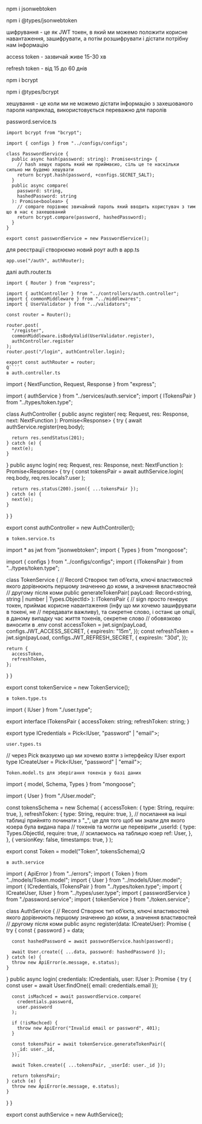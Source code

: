 npm i jsonwebtoken

npm i @types/jsonwebtoken

шифрування - це як JWT токен, в який ми можемо положити корисне навантаження, зашифрувати, а потім розшифрувати і
дістати потрібну нам інформацію

access token - зазвичай живе 15-30 хв

refresh token - від 15 до 60 днів

npm i bcrypt

npm i @types/bcrypt

хешування - це коли ми не можемо дістати інформацію з захешованого пароля наприклад, використовується переважно для 
паролів

password.service.ts
````
import bcrypt from "bcrypt";

import { configs } from "../configs/configs";

class PasswordService {
  public async hash(password: string): Promise<string> {
    // hash хешує пароль який ми приймаєио, сіль це те наскільки сильно ми будемо хешувати
    return bcrypt.hash(password, +configs.SECRET_SALT);
  }
  public async compare(
    password: string,
    hashedPassword: string
  ): Promise<boolean> {
    // compare порівнює звичайний пароль який вводить користувач з тим що в нас є захешований
    return bcrypt.compare(password, hashedPassword);
  }
}

export const passwordService = new PasswordService();
````

для реєстрації створюємо новий роут auth в app.ts
````
app.use("/auth", authRouter);
````
далі auth.router.ts
````
import { Router } from "express";

import { authController } from "../controllers/auth.controller";
import { commonMiddleware } from "../middlewares";
import { UserValidator } from "../validators";

const router = Router();

router.post(
  "/register",
  commonMiddleware.isBodyValid(UserValidator.register),
  authController.register
);
router.post("/login", authController.login);

export const authRouter = router;
Q````
в auth.controller.ts
````
import { NextFunction, Request, Response } from "express";

import { authService } from "../services/auth.service";
import { ITokensPair } from "../types/token.type";

class AuthController {
  public async register(
    req: Request,
    res: Response,
    next: NextFunction
  ): Promise<Response<void>> {
    try {
      await authService.register(req.body);

      return res.sendStatus(201);
    } catch (e) {
      next(e);
    }
  }
  public async login(
    req: Request,
    res: Response,
    next: NextFunction
  ): Promise<Response<ITokensPair>> {
    try {
      const tokensPair = await authService.login(
        req.body,
        req.res.locals?.user
      );

      return res.status(200).json({ ...tokensPair });
    } catch (e) {
      next(e);
    }
  }
}

export const authController = new AuthController();
````
в token.service.ts
````
import * as jwt from "jsonwebtoken";
import { Types } from "mongoose";

import { configs } from "../configs/configs";
import { ITokensPair } from "../types/token.type";

class TokenService {
  // Record Створює тип об’єкта, ключі властивостей якого дорівнюють першому значенню до коми, а значення властивостей
  // другому після коми
  public generateTokenPair(
    payLoad: Record<string, string | number | Types.ObjectId>
  ): ITokensPair {
    // sign просто генерує токен, приймає корисне навантаження (інфу що ми хочемо зашифрувати в токені, не
    // передавати важливу), та сикретне слово, і останє це опції, в даному випадку час життя токенів, секретне слово
    // обовязково виносити в .env
    const accessToken = jwt.sign(payLoad, configs.JWT_ACCESS_SECRET, {
      expiresIn: "15m",
    });
    const refreshToken = jwt.sign(payLoad, configs.JWT_REFRESH_SECRET, {
      expiresIn: "30d",
    });

    return {
      accessToken,
      refreshToken,
    };
  }
}

export const tokenService = new TokenService();

````
в token.type.ts
````
import { IUser } from "./user.type";

export interface ITokensPair {
  accessToken: string;
  refreshToken: string;
}

export type ICredentials = Pick<IUser, "password" | "email">;
````
user.types.ts
````
// через Pick вказуємо що ми хочемо взяти з інтерфейсу IUser
export type ICreateUser = Pick<IUser, "password" | "email">;
````
Token.model.ts для зберігання токенів у базі даних
````
import { model, Schema, Types } from "mongoose";

import { User } from "./User.model";

const tokensSchema = new Schema(
  {
    accessToken: {
      type: String,
      require: true,
    },
    refreshToken: {
      type: String,
      require: true,
    },
    // посилання на інші таблиці прийнято починати з "_", це для того щоб ми знали для якого юзера була видана пара
    // токенів та могли це перевірити
    _userId: {
      type: Types.ObjectId,
      require: true,
      // зсилаємось на таблицю юзер
      ref: User,
    },
  },
  {
    versionKey: false,
    timestamps: true,
  }
);

export const Token = model("Token", tokensSchema);Q
````
в auth.service
````
import { ApiError } from "../errors";
import { Token } from "../models/Token.model";
import { User } from "../models/User.model";
import { ICredentials, ITokensPair } from "../types/token.type";
import { ICreateUser, IUser } from "../types/user.type";
import { passwordService } from "./password.service";
import { tokenService } from "./token.service";

class AuthService {
  // Record Створює тип об’єкта, ключі властивостей якого дорівнюють першому значенню до коми, а значення властивостей
  // другому після коми
  public async register(data: ICreateUser): Promise<void> {
    try {
      const { password } = data;

      const hashedPassword = await passwordService.hash(password);

      await User.create({ ...data, password: hashedPassword });
    } catch (e) {
      throw new ApiError(e.message, e.status);
    }
  }
  public async login(
    credentials: ICredentials,
    user: IUser
  ): Promise<ITokensPair> {
    try {
      const user = await User.findOne({ email: credentials.email });

      const isMachced = await passwordService.compare(
        credentials.password,
        user.password
      );

      if (!isMachced) {
        throw new ApiError("Invalid email or password", 401);
      }

      const tokensPair = await tokenService.generateTokenPair({
        _id: user._id,
      });

      await Token.create({ ...tokensPair, _userId: user._id });

      return tokensPair;
    } catch (e) {
      throw new ApiError(e.message, e.status);
    }
  }
}

export const authService = new AuthService();
````